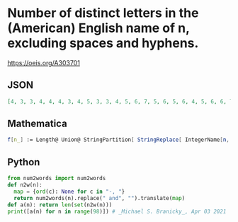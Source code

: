 # Number of distinct letters in the \(American\) English name of n, excluding spaces and hyphens\.
https://oeis.org/A303701
## JSON
```JSON
[4, 3, 3, 4, 4, 4, 3, 4, 5, 3, 3, 4, 5, 6, 7, 5, 6, 5, 6, 4, 5, 6, 6, 7, 9, 8, 8, 7, 8, 6, 5, 8, 7, 6, 8, 8, 7, 9, 7, 7, 5, 7, 6, 7, 6, 8, 8, 9, 9, 8, 4, 7, 6, 7, 7, 6, 6, 8, 7, 6, 5, 8, 7, 8, 9, 8, 5, 8, 8, 7, 6, 7, 8, 8, 10, 8, 8, 6, 9, 7, 6, 8, 8, 7, 10, 8, 8, 9, 6, 7, 5, 6, 7, 7, 9, 7, 7, 7]
```
## Mathematica
```Mathematica
f[n_] := Length@ Union@ StringPartition[ StringReplace[ IntegerName[n, "Words"], ", " | " " | "\[Hyphen]" -> ""], 1]; Array[f, 98, 0]
```
## Python
```Python
from num2words import num2words
def n2w(n):
  map = {ord(c): None for c in "-, "}
  return num2words(n).replace(" and", "").translate(map)
def a(n): return len(set(n2w(n)))
print([a(n) for n in range(98)]) # _Michael S. Branicky_, Apr 03 2021
```
